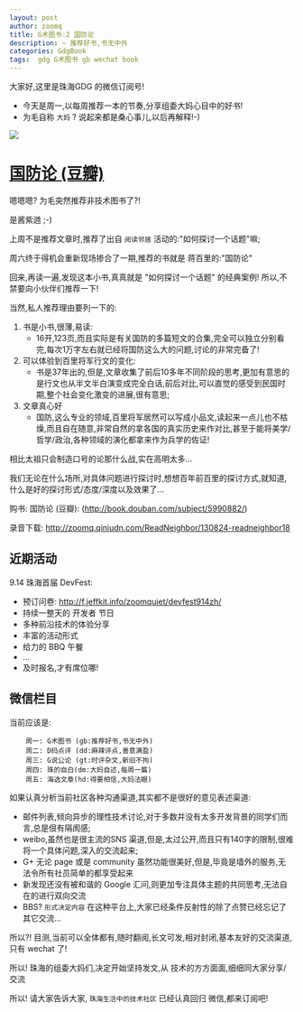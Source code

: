 ```yaml
---
layout: post
author: zoomq
title: G术图书:2 国防论
description: ~ 推荐好书,书无中外
categories: GdgBook
tags:  gdg G术图书 gb wechat book
---
```


大家好,这里是珠海GDG 的微信订阅号!

- 今天是周一,以每周推荐一本的节奏,分享组委大妈心目中的好书!
- 为毛自称 `大妈` ? 说起来都是桑心事儿,以后再解释!-)



![](http://zoomq.qiniudn.com/ZHGDG/wechat/130826-jbl-national-defence.jpg)

# [国防论 (豆瓣)](http://book.douban.com/subject/5990882/)

嗯嗯嗯? 为毛突然推荐非技术图书了?!

是酱紫逇 ;-)

上周不是推荐文章时,推荐了出自 `阅读邻居` 活动的:"如何探讨一个话题"嘛;

周六终于得机会重新现场掺合了一期,推荐的书就是 蒋百里的:"国防论"

回来,再读一遍,发现这本小书,真真就是 "如何探讨一个话题" 的经典案例! 所以,不禁要向小伙伴们推荐一下!

<!--more-->

当然,私人推荐理由要列一下的:

1. 书是小书,很薄,易读:
    - 16开,123页,而且实际是有关国防的多篇短文的合集,完全可以独立分别看完,每次1万字左右就已经将国防这么大的问题,讨论的非常完备了!
1. 可以体验到百里将军行文的变化:
    - 书是37年出的,但是,文章收集了前后10多年不同阶段的思考,更加有意思的是行文也从半文半白演变成完全白话,前后对比,可以直觉的感受到民国时期,整个社会变化激变的进展,很有意思;
1. 文章真心好
    - 国防,这么专业的领域,百里将军居然可以写成小品文,读起来一点儿也不枯燥,而且自在随意,非常自然的拿各国的真实历史来作对比,甚至于能将美学/哲学/政治,各种领域的演化都拿来作为兵学的佐证!

相比太祖只会制造口号的论那什么战,实在高明太多...

我们无论在什么场所,对具体问题进行探讨时,想想百年前百里的探讨方式,就知道,什么是好的探讨形式/态度/深度以及效果了...


购书: 国防论 (豆瓣): (http://book.douban.com/subject/5990882/)

录音下载: http://zoomq.qiniudn.com/ReadNeighbor/130824-readneighbor18

## 近期活动


9.14 珠海首届 DevFest:

- 预订问卷: http://f.jeffkit.info/zoomquiet/devfest914zh/     
- 持续一整天的 开发者 节日
- 多种前沿技术的体验分享
- 丰富的活动形式
- 给力的 BBQ 午餐
- ... 
- 及时报名,才有席位哪!


## 微信栏目
当前应该是: 

        周一: G术图书 (gb:推荐好书,书无中外)
        周二: D码点评 (dd:麻辣评点,善意满盈)
        周三: G说公论 (gt:时评杂文,新旧不拘)
        周四: 珠的自白(dm:大妈自述,每周一篇)
        周五: 海选文章(hd:得要相信,大妈法眼)


如果认真分析当前社区各种沟通渠道,其实都不是很好的意见表述渠道:

- 邮件列表,倾向异步的理性技术讨论,对于多数并没有太多开发背景的同学们而言,总是佷有隔阂感;
- weibo,虽然也是很主流的SNS 渠道,但是,太过公开,而且只有140字的限制,很难将一个具体问题,深入的交流起来;
- G+ 无论 page 或是 community 虽然功能很美好,但是,毕竟是墙外的服务,无法令所有社员简单的都享受起来
- 新发现还没有被和谐的 Google 汇问,则更加专注具体主题的共同思考,无法自在的进行双向交流
- BBS? `形式决定内容` 在这种平台上,大家已经条件反射性的除了点赞已经忘记了其它交流... 

所以?! 目测,当前可以全体都有,随时翻阅,长文可发,相对封闭,基本友好的交流渠道,只有 wechat 了!

所以! 珠海的组委大妈们,决定开始坚持发文,从 技术的方方面面,细细同大家分享/交流

所以! 请大家告诉大家,  `珠海生活中的技术社区` 已经认真回归 微信,都来订阅吧!

